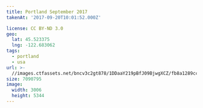 ```yaml
---
title: Portland September 2017
takenAt: '2017-09-20T10:01:52.000Z'

license: CC BY-ND 3.0
geo:
  lat: 45.523375
  lng: -122.683062
tags:
  - portland
  - usa
url: >-
  //images.ctfassets.net/bncv3c2gt878/1DDaaY219pBfJ09BjwgXCZ/fb8a1289cc3f37505ca2aa3221e2d8eb/portland-september-2017_36647036893_o
size: 7090795
image:
  width: 3006
  height: 5344
---
```

